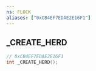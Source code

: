 ```yaml
---
ns: FLOCK
aliases: ["0xCB4EF7EDAE2E16F1"]
---
```

## _CREATE_HERD

```c
// 0xCB4EF7EDAE2E16F1
int _CREATE_HERD();
```

